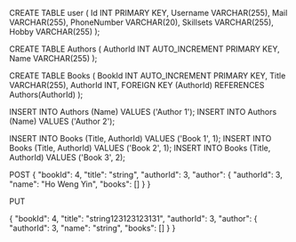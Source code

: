 CREATE TABLE user (
    Id INT PRIMARY KEY,
    Username VARCHAR(255),
    Mail VARCHAR(255),
    PhoneNumber VARCHAR(20),
    Skillsets VARCHAR(255),
    Hobby VARCHAR(255)
);

CREATE TABLE Authors (
    AuthorId INT AUTO_INCREMENT PRIMARY KEY,
    Name VARCHAR(255)
);

CREATE TABLE Books (
    BookId INT AUTO_INCREMENT PRIMARY KEY,
    Title VARCHAR(255),
    AuthorId INT,
    FOREIGN KEY (AuthorId) REFERENCES Authors(AuthorId)
);


INSERT INTO Authors (Name) VALUES ('Author 1');
INSERT INTO Authors (Name) VALUES ('Author 2');

INSERT INTO Books (Title, AuthorId) VALUES ('Book 1', 1);
INSERT INTO Books (Title, AuthorId) VALUES ('Book 2', 1);
INSERT INTO Books (Title, AuthorId) VALUES ('Book 3', 2);


POST 
{
  "bookId": 4,
  "title": "string",
  "authorId": 3,
  "author": {
    "authorId": 3,
    "name": "Ho Weng Yin",
    "books": []
  }
}


PUT

{
  "bookId": 4,
  "title": "string123123123131",
  "authorId": 3,
  "author": {
    "authorId": 3,
    "name": "string",
    "books": []
  }
}
